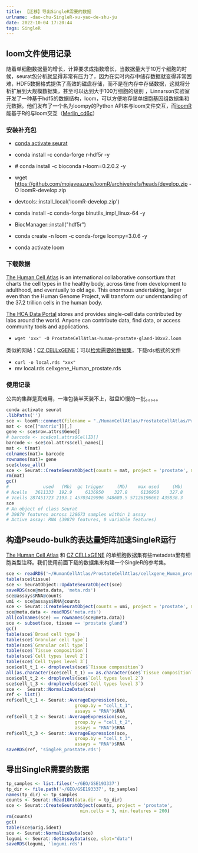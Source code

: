 ```yaml
---
title: 【迁移】导出SingleR需要的数据
urlname: -dao-chu-SingleR-xu-yao-de-shu-ju
date: 2022-10-04 17:20:44
tags: SingleR
---
```

## loom文件使用记录
随着单细胞数据量的增长，计算要求成指数增长，当数据量大于10万个细胞的时候，seurat包分析就显得非常有压力了，因为在实时内存中储存数据就变得非常困难，HDF5数据格式提供了高效的磁盘存储，而不是在内存中存储数据，这就将分析扩展到大规模数据集，甚至可以达到大于100万细胞的级别 ，Linnarson实验室开发了一种基于hdf5的数据结构，loom，可以方便地存储单细胞基因组数据集和元数据。他们发布了一个名为loompy的Python API来与loom文件交互，而[loomR](https://satijalab.org/loomr/loomr_tutorial)能基于R的与loom交互（[Merlin\_cd6c](https://www.jianshu.com/p/7067e0ec6ed8)）

### 安装补充包

*   [conda activate seurat](/ji-yu-NMF-fen-jie-de-jiang-wei-ju-lei)
*   conda install -c conda-forge r-hdf5r -y
*   \# conda install -c bioconda r-loom=0.2.0.2 -y
*   wget https://github.com/mojaveazure/loomR/archive/refs/heads/develop.zip -O loomR-develop.zip
*   devtools::install\_local('loomR-develop.zip')
*   conda install -c conda-forge binutils\_impl\_linux-64 -y
*   BiocManager::install("hdf5r")

*   conda create -n loom -c conda-forge loompy=3.0.6 -y
*   conda activate loom

### 下载数据

[The Human Cell Atlas](https://www.humancellatlas.org/) is an international collaborative consortium that charts the cell types in the healthy body, across time from development to adulthood, and eventually to old age. This enormous undertaking, larger even than the Human Genome Project, will transform our understanding of the 37.2 trillion cells in the human body.

[The HCA Data Portal](https://data.humancellatlas.org/) stores and provides single-cell data contributed by labs around the world. Anyone can contribute data, find data, or access community tools and applications.

*   `wget 'xxx' -O ProstateCellAtlas-human-prostate-gland-10xv2.loom`

类似的网站：[CZ CELLxGENE](https://cellxgene.cziscience.com/)；可以[检索需要的数据集](https://cellxgene.cziscience.com/datasets)，下载rds格式的文件

*   `curl -o local.rds "xxx"`
*   mv local.rds cellxgene\_Human\_prostate.rds

### 使用记录

公共的集群是真难用，一堆包装半天装不上，磁盘IO慢的一批。。。。。

```R
conda activate seurat
.libPaths('')
sce <- loomR::connect(filename = "./HumanCellAtlas/ProstateCellAtlas/ProstateCellAtlas-human-prostate-gland-10xv2.loom", mode = "r", skip.validate = T)
mat <- sce[["matrix"]][,]
gene <- sce$row.attrs$Gene[]
# barcode <- sce$col.attrs$CellID[]
barcode <- sce$col.attrs$cell_names[]
mat <- t(mat)
colnames(mat)= barcode
rownames(mat)= gene
sce$close_all()
sce <- Seurat::CreateSeuratObject(counts = mat, project = 'prostate', min.cells = 3, min.features = 200)
rm(mat)
gc()
#             used   (Mb)  gc trigger     (Mb)    max used     (Mb)
# Ncells   3611333  192.9     6136950    327.8     6136950    327.8
# Vcells 287451723 2193.1 45703419996 348689.5 57126196661 435838.3
sce
# An object of class Seurat 
# 39879 features across 128673 samples within 1 assay 
# Active assay: RNA (39879 features, 0 variable features)
```

## 构造Pseudo-bulk的表达量矩阵加速SingleR运行
[The Human Cell Atlas](https://www.humancellatlas.org/) 和 [CZ CELLxGENE](https://cellxgene.cziscience.com/) 的单细胞数据集有些metadata里有细胞类型注释。我们使用前面下载的数据集来构建一个SingleR的参考集。

```R
sce <- readRDS('~/HumanCellAtlas/ProstateCellAtlas/cellxgene_Human_prostate.rds')
table(sce$tissue)
sce <- SeuratObject::UpdateSeuratObject(sce)
saveRDS(sce@meta.data, 'meta.rds')
sce@assays$RNA@counts
umi <- sce@assays$RNA@counts
sce <- Seurat::CreateSeuratObject(counts = umi, project = 'prostate', min.cells = 3, min.features = 200)
sce@meta.data <- readRDS('meta.rds')
all(colnames(sce) == rownames(sce@meta.data))
sce <- subset(sce, tissue == 'prostate gland')
gc()
table(sce$`Broad cell type`)
table(sce$`Granular cell type`)
table(sce$`Granular cell type`)
table(sce$`Tissue composition`)
table(sce$`Cell types level 2`)
table(sce$`Cell types level 3`)
sce$cell_t_1 <- droplevels(sce$`Tissue composition`)
all(as.character(sce$cell_t_1) == as.character(sce$`Tissue composition`))
sce$cell_t_2 <- droplevels(sce$`Cell types level 2`)
sce$cell_t_3 <- droplevels(sce$`Cell types level 3`)
sce <-  Seurat::NormalizeData(sce)
ref <- list()
ref$cell_t_1 <- Seurat::AverageExpression(sce,
                          group.by = "cell_t_1",
                          assays = "RNA")$RNA
ref$cell_t_2 <- Seurat::AverageExpression(sce,
                          group.by = "cell_t_2",
                          assays = "RNA")$RNA
ref$cell_t_3 <- Seurat::AverageExpression(sce,
                          group.by = "cell_t_3",
                          assays = "RNA")$RNA
saveRDS(ref, 'singleR_prostate.rds')
```

## 导出SingleR需要的数据
```R
tp_samples <- list.files('~/GEO/GSE193337')
tp_dir <- file.path('~/GEO/GSE193337', tp_samples)
names(tp_dir) <- tp_samples
counts <- Seurat::Read10X(data.dir = tp_dir)
sce <- Seurat::CreateSeuratObject(counts, project = 'prostate',
                            min.cells = 3, min.features = 200)
rm(counts)
gc()
table(sce$orig.ident)
sce <- Seurat::NormalizeData(sce)
logumi <- Seurat::GetAssayData(sce, slot="data")
saveRDS(logumi, 'logumi.rds')
```